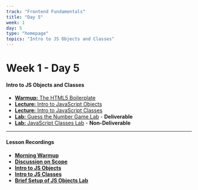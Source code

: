 ```yaml
---
track: "Frontend Fundamentals"
title: "Day 5"
week: 1
day: 5
type: "homepage"
topics: "Intro to JS Objects and Classes" 
---
```



# Week 1 - Day 5

#### Intro to JS Objects and Classes
- [**Warmup:** The HTML5 Boilerplate](/frontend-fundamentals/week-1/day-5/lecture-materials/html-boilerplate-morning-exercise/)
- [**Lecture:** Intro to JavaScript Objects](/frontend-fundamentals/week-1/day-5/lecture-materials/intro-to-javascript-objects/)
- [**Lecture:** Intro to JavaScript Classes](/frontend-fundamentals/week-1/day-5/lecture-materials/intro-to-javascript-classes/)
- [**Lab:** Guess the Number Game Lab](/frontend-fundamentals/week-1/day-5/labs/guess-the-number-game-lab/) - **Deliverable**
- [**Lab:** JavaScript Classes Lab](/frontend-fundamentals/week-1/day-5/labs/javascript-classes-lab/) - **Non-Deliverable**




<hr>

#### Lesson Recordings

- [**Morning Warmup**](https://generalassembly.zoom.us/rec/share/Ng7tl7i2JNRyD_gxux_dLYyd-DBEYiREseueM8cX8_RG8V7CQCh6ztlz48F-Jbyz.IXHGJ5E6oYGSS9l0?startTime=1613743310000)
- [**Discussion on Scope**](https://generalassembly.zoom.us/rec/share/Ng7tl7i2JNRyD_gxux_dLYyd-DBEYiREseueM8cX8_RG8V7CQCh6ztlz48F-Jbyz.IXHGJ5E6oYGSS9l0?startTime=1613748178000)
- [**Intro to JS Objects**](https://generalassembly.zoom.us/rec/share/E0liJePVH2SX-uuiRyHa5iO8Dq7GZ3DDUMApUta2ePAeGpxlsNjbUgUfHoqpbdxW.PnRBt3oq2g50OAqE?startTime=1613750391000)
- [**Intro to JS Classes**](https://generalassembly.zoom.us/rec/share/E0liJePVH2SX-uuiRyHa5iO8Dq7GZ3DDUMApUta2ePAeGpxlsNjbUgUfHoqpbdxW.PnRBt3oq2g50OAqE?startTime=1613764895000) 
- [**Brief Setup of JS Objects Lab**](https://generalassembly.zoom.us/rec/share/E0liJePVH2SX-uuiRyHa5iO8Dq7GZ3DDUMApUta2ePAeGpxlsNjbUgUfHoqpbdxW.PnRBt3oq2g50OAqE?startTime=1613770940000) 

